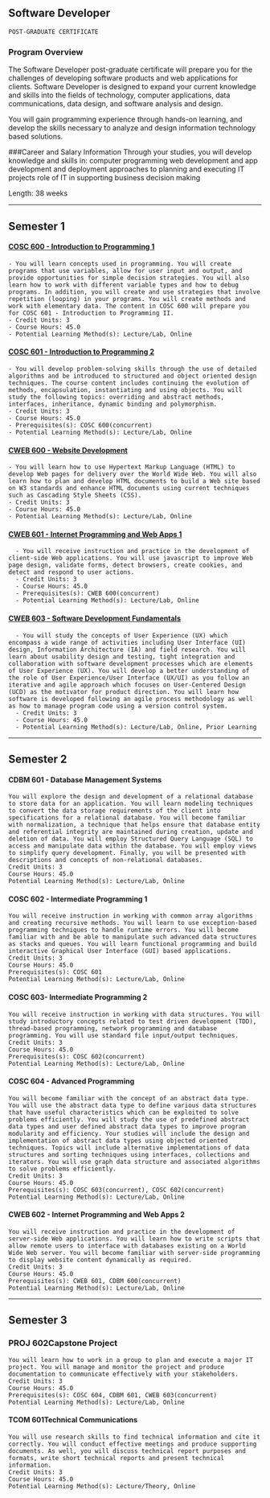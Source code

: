 ## Software Developer
    POST-GRADUATE CERTIFICATE
### Program Overview
The Software Developer post-graduate certificate will prepare you for the challenges of developing software products and web applications for clients. Software Developer is designed to expand your current knowledge and skills into the fields of technology, computer applications, data communications, data design, and software analysis and design.

You will gain programming experience through hands-on learning, and develop the skills necessary to analyze and design information technology based solutions.

###Career and Salary Information
Through your studies, you will develop knowledge and skills in:
    computer programming
    web development and app development and deployment
    approaches to planning and executing IT projects
    role of IT in supporting business decision making
    
Length: 38 weeks

<hr>

## Semester 1
#### [COSC 600 - Introduction to Programming 1](https://github.com/mjahanseir/COSC600-Introduction-to-Programming-1)
    - You will learn concepts used in programming. You will create programs that use variables, allow for user input and output, and provide opportunities for simple decision strategies. You will also learn how to work with different variable types and how to debug programs. In addition, you will create and use strategies that involve repetition (looping) in your programs. You will create methods and work with elementary data. The content in COSC 600 will prepare you for COSC 601 - Introduction to Programming II.
    - Credit Units: 3
    - Course Hours: 45.0
    - Potential Learning Method(s): Lecture/Lab, Online
#### [COSC 601 - Introduction to Programming 2](https://github.com/mjahanseir/COSC601-Introduction-to-Programming-2)
    - You will develop problem-solving skills through the use of detailed algorithms and be introduced to structured and object oriented design techniques. The course content includes continuing the evolution of methods, encapsulation, instantiating and using objects. You will study the following topics: overriding and abstract methods, interfaces, inheritance, dynamic binding and polymorphism.
    - Credit Units: 3
    - Course Hours: 45.0
    - Prerequisites(s): COSC 600(concurrent)
    - Potential Learning Method(s): Lecture/Lab, Online
#### [CWEB 600 - Website Development](https://github.com/mjahanseir/CWEB600-Website-Development)
    - You will learn how to use Hypertext Markup Language (HTML) to develop Web pages for delivery over the World Wide Web. You will also learn how to plan and develop HTML documents to build a Web site based on W3 standards and enhance HTML documents using current techniques such as Cascading Style Sheets (CSS).
    - Credit Units: 3
    - Course Hours: 45.0
    - Potential Learning Method(s): Lecture/Lab, Online

#### [CWEB 601 - Internet Programming and Web Apps 1](https://github.com/mjahanseir/CWEB601-Internet-Programming-and-Web-Apps-1)
      - You will receive instruction and practice in the development of client-side Web applications. You will use javascript to improve Web page design, validate forms, detect browsers, create cookies, and detect and respond to user actions.
      - Credit Units: 3
      - Course Hours: 45.0
      - Prerequisites(s): CWEB 600(concurrent)
      - Potential Learning Method(s): Lecture/Lab, Online

#### [CWEB 603 - Software Development Fundamentals](https://github.com/mjahanseir/CWEB603-Software-Development-Fundamentals)
      - You will study the concepts of User Experience (UX) which encompass a wide range of activities including User Interface (UI) design, Information Architecture (IA) and field research. You will learn about usability design and testing, tight integration and collaboration with software development processes which are elements of User Experience (UX). You will develop a better understanding of the role of User Experience/User Interface (UX/UI) as you follow an iterative and agile approach which focuses on User-Centered Design (UCD) as the motivator for product direction. You will learn how software is developed following an agile process methodology as well as how to manage program code using a version control system.
      - Credit Units: 3
      - Course Hours: 45.0
      - Potential Learning Method(s): Lecture/Lab, Online, Prior Learning

<hr>

## Semester 2
#### CDBM 601 - Database Management Systems
    You will explore the design and development of a relational database to store data for an application. You will learn modeling techniques to convert the data storage requirements of the client into specifications for a relational database. You will become familiar with normalization, a technique that helps ensure that database entity and referential integrity are maintained during creation, update and deletion of data. You will employ Structured Query Language (SQL) to access and manipulate data within the database. You will employ views to simplify query development. Finally, you will be presented with descriptions and concepts of non-relational databases.
    Credit Units: 3
    Course Hours: 45.0
    Potential Learning Method(s): Lecture/Lab, Online
#### COSC 602 - Intermediate Programming 1
    You will receive instruction in working with common array algorithms and creating recursive methods. You will learn to use exception-based programming techniques to handle runtime errors. You will become familiar with and be able to manipulate such advanced data structures as stacks and queues. You will learn functional programming and build interactive Graphical User Interface (GUI) based applications.
    Credit Units: 3
    Course Hours: 45.0
    Prerequisites(s): COSC 601
    Potential Learning Method(s): Lecture/Lab, Online
#### COSC 603- Intermediate Programming 2
    You will receive instruction in working with data structures. You will study introductory concepts related to test driven development (TDD), thread-based programming, network programming and database programming. You will use standard file input/output techniques.
    Credit Units: 3
    Course Hours: 45.0
    Prerequisites(s): COSC 602(concurrent)
    Potential Learning Method(s): Lecture/Lab, Online
#### COSC 604 - Advanced Programming
    You will become familiar with the concept of an abstract data type. You will use the abstract data type to define various data structures that have useful characteristics which can be exploited to solve problems efficiently. You will study the use of predefined abstract data types and user defined abstract data types to improve program modularity and efficiency. Your studies will include the design and implementation of abstract data types using objected oriented techniques. Topics will include alternative implementations of data structures and sorting techniques using interfaces, collections and iterators. You will use graph data structure and associated algorithms to solve problems efficiently.
    Credit Units: 3
    Course Hours: 45.0
    Prerequisites(s): COSC 603(concurrent), COSC 602(concurrent)
    Potential Learning Method(s): Lecture/Lab, Online
#### CWEB 602 - Internet Programming and Web Apps 2
    You will receive instruction and practice in the development of server-side Web applications. You will learn how to write scripts that allow remote users to interface with databases existing on a World Wide Web server. You will become familiar with server-side programming to display website content dynamically as required.
    Credit Units: 3
    Course Hours: 45.0
    Prerequisites(s): CWEB 601, CDBM 600(concurrent)
    Potential Learning Method(s): Lecture/Lab, Online
    
<hr>

## Semester 3
### PROJ 602Capstone Project
    You will learn how to work in a group to plan and execute a major IT project. You will manage and monitor the project and produce documentation to communicate effectively with your stakeholders.
    Credit Units: 3
    Course Hours: 45.0
    Prerequisites(s): COSC 604, CDBM 601, CWEB 603(concurrent)
    Potential Learning Method(s): Lecture/Lab, Online
#### TCOM 601Technical Communications
    You will use research skills to find technical information and cite it correctly. You will conduct effective meetings and produce supporting documents. As well, you will discuss technical report purposes and formats, write short technical reports and present technical information.
    Credit Units: 3
    Course Hours: 45.0
    Potential Learning Method(s): Lecture/Theory, Online
